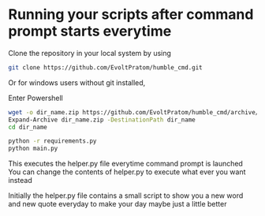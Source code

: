 # Running your scripts after command prompt starts everytime

Clone the repository in your local system by using
```sh
git clone https://github.com/EvoltPratom/humble_cmd.git
```
Or for windows users without git installed, 

Enter Powershell
```sh
wget -o dir_name.zip https://github.com/EvoltPratom/humble_cmd/archive/master.zip
Expand-Archive dir_name.zip -DestinationPath dir_name
cd dir_name
```

```sh
python -r requirements.py
python main.py
```
This executes the helper.py file everytime command prompt is launched
You can change the contents of helper.py to execute what ever you want instead

Initially the helper.py file contains a small script to show you a new word and new quote everyday to make your day maybe just a little better
